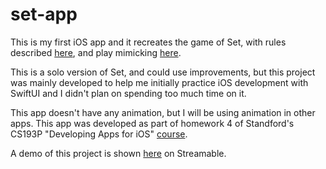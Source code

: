 # set-app

This is my first iOS app and it recreates the game of Set, with rules described [here](https://smart-games.org/en/main/rules/), and play mimicking [here](https://smart-games.org/en/set/submit_set).

This is a solo version of Set, and could use improvements, but this project was mainly developed to help me initially practice iOS development with SwiftUI and I didn't plan on spending too much time on it.

This app doesn't have any animation, but I will be using animation in other apps. This app was developed as part of homework 4 of Standford's CS193P "Developing Apps for iOS" [course](https://cs193p.sites.stanford.edu/).

A demo of this project is shown [here](https://streamable.com/b3z2j0) on Streamable.
